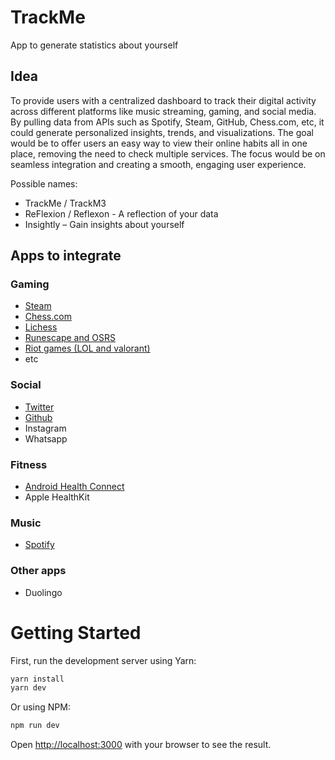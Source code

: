 # TrackMe

App to generate statistics about yourself

## Idea

To provide users with a centralized dashboard to track their digital activity across different platforms like music streaming, gaming, and social media. By pulling data from APIs such as Spotify, Steam, GitHub, Chess.com, etc, it could generate personalized insights, trends, and visualizations. The goal would be to offer users an easy way to view their online habits all in one place, removing the need to check multiple services. The focus would be on seamless integration and creating a smooth, engaging user experience.

Possible names:
- TrackMe / TrackM3
- ReFlexion / Reflexon  - A reflection of your data
- Insightly – Gain insights about yourself

## Apps to integrate

### Gaming
- [Steam](https://steamcommunity.com/dev)
- [Chess.com](https://www.chess.com/news/view/published-data-api)
- [Lichess](https://lichess.org/api)
- [Runescape and OSRS](https://runescape.wiki/w/Application_programming_interface#The_RuneScape_Wiki)
- [Riot games (LOL and valorant)](https://developer.riotgames.com/apis)
- etc

### Social
- [Twitter](https://developer.x.com/en/docs/x-api)
- [Github](https://docs.github.com/en/rest)
- Instagram
- Whatsapp

### Fitness
- [Android Health Connect](https://hcgateway.shuchir.dev/)
- Apple HealthKit

### Music
- [Spotify](https://developer.spotify.com/documentation/web-api)

### Other apps
- Duolingo


# Getting Started

First, run the development server using Yarn:

```bash
yarn install
yarn dev
```

Or using NPM:
```bash
npm run dev
```

Open [http://localhost:3000](http://localhost:3000) with your browser to see the result.
